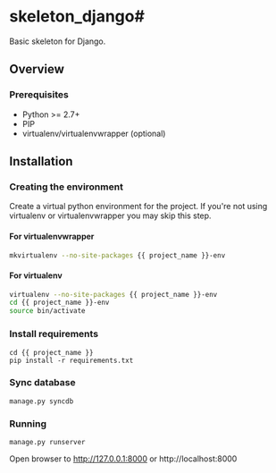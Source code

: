# skeleton_django# 

Basic skeleton for Django.


## Overview ##

### Prerequisites ###

* Python >= 2.7+
* PIP
* virtualenv/virtualenvwrapper (optional)


## Installation ##

### Creating the environment ###
Create a virtual python environment for the project.
If you're not using virtualenv or virtualenvwrapper you may skip this step.

#### For virtualenvwrapper ####
```bash
mkvirtualenv --no-site-packages {{ project_name }}-env
```

#### For virtualenv ####
```bash
virtualenv --no-site-packages {{ project_name }}-env
cd {{ project_name }}-env
source bin/activate
```

### Install requirements ###

    cd {{ project_name }}
    pip install -r requirements.txt


### Sync database ###

    manage.py syncdb
    
    
### Running ###

    manage.py runserver

Open browser to http://127.0.0.1:8000 or http://localhost:8000
